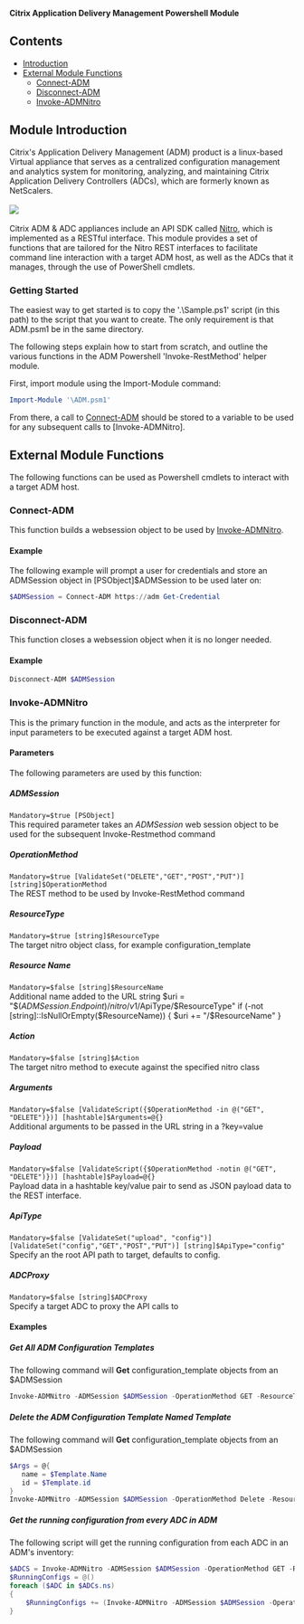 __Citrix Application Delivery Management Powershell Module__
## Contents
+ [Introduction](#ingro)
+ [External Module Functions](#emf)
    - [Connect-ADM](#connect-adm)
    - [Disconnect-ADM](#disconnect-adm)
    - [Invoke-ADMNitro](#invoke-admnitro)
<a name="intro"></a>
## Module Introduction
Citrix's Application Delivery Management (ADM) product is a linux-based Virtual appliance that serves as a centralized configuration management and analytics system for monitoring, analyzing, and maintaining Citrix Application Delivery Controllers (ADCs), which are formerly known as NetScalers.
<br><br>
[<img src="https://docs.citrix.com/en-us/citrix-application-delivery-management-software/media/adm-architecture.png">](https://docs.citrix.com/en-us/citrix-application-delivery-management-software/12-1/overview/architecture.html)
<br><br>
Citrix ADM & ADC appliances include an API SDK called [Nitro](https://www.citrix.com/community/citrix-developer/netscaler/nitro-sdk.html), which is implemented as a RESTful interface.
This module provides a set of functions that are tailored for the Nitro REST interfaces to facilitate command line interaction with a target ADM host, as well as the ADCs that it manages, through the use of PowerShell cmdlets.
### Getting Started
The easiest way to get started is to copy the '.\Sample.ps1' script (in this path) to the script that you want to create. The only requirement is that ADM.psm1 be in the same directory.

The following steps explain how to start from scratch, and outline the various functions in the ADM Powershell 'Invoke-RestMethod' helper module.

First, import module using the Import-Module command:
```powershell 
Import-Module '\ADM.psm1'
```
From there, a call to [Connect-ADM](#connect-adm) should be stored to a variable to be used for any subsequent calls to [Invoke-ADMNitro].
<a name="emf"></a>
## External Module Functions
The following functions can be used as Powershell cmdlets to interact with a target ADM host.
<a name="connect-adm"></a>
### Connect-ADM
This function builds a websession object to be used by [Invoke-ADMNitro](#invoke-admnitro).
#### Example
The following example will prompt a user for credentials and store an ADMSession object in [PSObject]$ADMSession to be used later on:
```powershell
$ADMSession = Connect-ADM https://adm Get-Credential
```
<a name="disconnect-adm"></a>
### Disconnect-ADM
This function closes a websession object when it is no longer needed.
#### Example
```powershell
Disconnect-ADM $ADMSession
```
<a name="invoke-admnitro"></a>
### Invoke-ADMNitro
This is the primary function in the module, and acts as the interpreter for input parameters to be executed against a target ADM host.
#### Parameters
The following parameters are used by this function:
##### ADMSession
`Mandatory=$true [PSObject]`<br>
This required parameter takes an *ADMSession* web session object to be used for the subsequent Invoke-Restmethod command
##### OperationMethod
`Mandatory=$true [ValidateSet("DELETE","GET","POST","PUT")] [string]$OperationMethod`<br>
The REST method to be used by Invoke-RestMethod command
##### ResourceType
`Mandatory=$true [string]$ResourceType` <br>
The target nitro object class, for example configuration_template  
##### Resource Name
`Mandatory=$false [string]$ResourceName` <br>
Additional name added to the URL string
$uri = "$($ADMSession.Endpoint)/nitro/v1/$ApiType/$ResourceType"
if (-not [string]::IsNullOrEmpty($ResourceName)) { $uri += "/$ResourceName" }
##### Action
`Mandatory=$false [string]$Action` <br>
The target nitro method to execute against the specified nitro class
##### Arguments
`Mandatory=$false [ValidateScript({$OperationMethod -in @("GET", "DELETE")})] [hashtable]$Arguments=@{}` <br>
Additional arguments to be passed in the URL string in a ?key=value
##### Payload
`Mandatory=$false [ValidateScript({$OperationMethod -notin @("GET", "DELETE")})] [hashtable]$Payload=@{}`<br>
Payload data in a hashtable key/value pair to send as JSON payload data to the REST interface.
##### ApiType
`Mandatory=$false [ValidateSet("upload", "config")] [ValidateSet("config","GET","POST","PUT")] [string]$ApiType="config"` <br>
Specify an the root API path to target, defaults to config.
##### ADCProxy
`Mandatory=$false [string]$ADCProxy`<br>
Specify a target ADC to proxy the API calls to
#### Examples
##### Get All ADM Configuration Templates
The following command will **Get** configuration_template objects from an $ADMSession
```powershell
Invoke-ADMNitro -ADMSession $ADMSession -OperationMethod GET -ResourceType configuration_template
```
##### Delete the ADM Configuration Template Named Template
The following command will **Get** configuration_template objects from an $ADMSession
```powershell
$Args = @{
   name = $Template.Name
   id = $Template.id
}
Invoke-ADMNitro -ADMSession $ADMSession -OperationMethod Delete -ResourceType configuration_template -Arguments $Args
```
##### Get the running configuration from every ADC in ADM
The following script will get the running configuration from each ADC in an ADM's inventory:
```powershell
$ADCS = Invoke-ADMNitro -ADMSession $ADMSession -OperationMethod GET -ResourceType ns
$RunningConfigs = @()
foreach ($ADC in $ADCs.ns)
{
	$RunningConfigs += (Invoke-ADMNitro -ADMSession $ADMSession -OperationMethod GET -ResourceType nsrunningconfig -ADCHost $ADC.ip_address).nsrunningconfig
}
```
